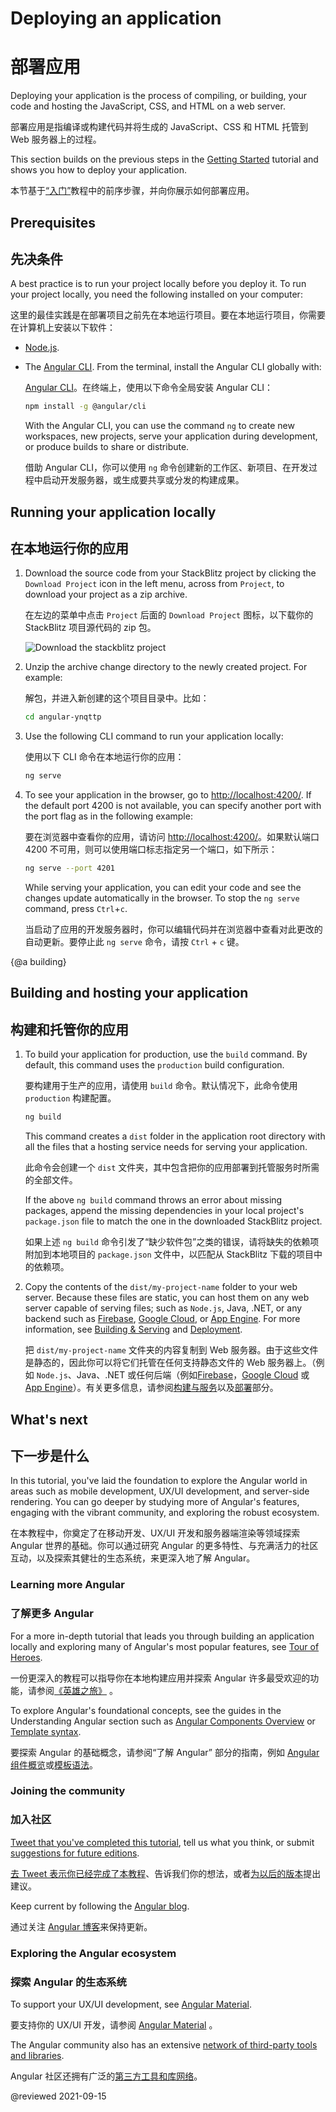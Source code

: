 # Deploying an application

# 部署应用

Deploying your application is the process of compiling, or building, your code and hosting the JavaScript, CSS, and HTML on a web server.

部署应用是指编译或构建代码并将生成的 JavaScript、CSS 和 HTML 托管到 Web 服务器上的过程。

This section builds on the previous steps in the [Getting Started](start "Try it: A basic application") tutorial and shows you how to deploy your application.

本节基于[“入门”](start "尝试：基本应用")教程中的前序步骤，并向你展示如何部署应用。

## Prerequisites

## 先决条件

A best practice is to run your project locally before you deploy it. To run your project locally, you need the following installed on your computer:

这里的最佳实践是在部署项目之前先在本地运行项目。要在本地运行项目，你需要在计算机上安装以下软件：

* [Node.js](https://nodejs.org/en/).
* The [Angular CLI](https://cli.angular.io/).
    From the terminal, install the Angular CLI globally with:

  [Angular CLI](https://cli.angular.io/)。在终端上，使用以下命令全局安装 Angular CLI：

  ```sh
  npm install -g @angular/cli
  ```

    With the Angular CLI, you can use the command `ng` to create new workspaces, new projects, serve your application during development, or produce builds to share or distribute.

  借助 Angular CLI，你可以使用 `ng` 命令创建新的工作区、新项目、在开发过程中启动开发服务器，或生成要共享或分发的构建成果。

## Running your application locally

## 在本地运行你的应用

1. Download the source code from your StackBlitz project by clicking the `Download Project` icon in the left menu, across from `Project`, to download your project as a zip archive.

   在左边的菜单中点击  `Project` 后面的 `Download Project` 图标，以下载你的 StackBlitz 项目源代码的 zip 包。

    <div class="lightbox">
      <img src="generated/images/guide/start/download-project.png" alt="Download the stackblitz project">
    </div>

2. Unzip the archive change directory to the newly created project. For example:

   解包，并进入新创建的这个项目目录中。比如：

    ```sh
    cd angular-ynqttp
    ```
    
1. Use the following CLI command to run your application locally:

   使用以下 CLI 命令在本地运行你的应用：

   ```sh
   ng serve
   ```

1. To see your application in the browser, go to <http://localhost:4200/>.
   If the default port 4200 is not available, you can specify another port with the port flag as in the following example:

   要在浏览器中查看你的应用，请访问 <http://localhost:4200/>。如果默认端口 4200 不可用，则可以使用端口标志指定另一个端口，如下所示：

   ```sh
   ng serve --port 4201
   ```

   While serving your application, you can edit your code and see the changes update automatically in the browser.
   To stop the `ng serve` command, press `Ctrl`+`c`.

   当启动了应用的开发服务器时，你可以编辑代码并在浏览器中查看对此更改的自动更新。要停止此 `ng serve` 命令，请按 `Ctrl` + `c` 键。

{@a building}
## Building and hosting your application

## 构建和托管你的应用

1. To build your application for production, use the `build` command. By default, this command uses the `production` build configuration.

   要构建用于生产的应用，请使用 `build` 命令。默认情况下，此命令使用 `production` 构建配置。

   ```sh
   ng build
   ```

   This command creates a `dist` folder in the application root directory with all the files that a hosting service needs for serving your application.

   此命令会创建一个 `dist` 文件夹，其中包含把你的应用部署到托管服务时所需的全部文件。

   <div class="alert is-helpful">

   If the above `ng build` command throws an error about missing packages, append the missing dependencies in your local project's `package.json` file to match the one in the downloaded StackBlitz project.

   如果上述 `ng build` 命令引发了“缺少软件包”之类的错误，请将缺失的依赖项附加到本地项目的 `package.json` 文件中，以匹配从 StackBlitz 下载的项目中的依赖项。

   </div>

1. Copy the contents of the `dist/my-project-name` folder to your web server.
   Because these files are static, you can host them on any web server capable of serving files; such as `Node.js`, Java, .NET, or any backend such as [Firebase](https://firebase.google.com/docs/hosting), [Google Cloud](https://cloud.google.com/solutions/web-hosting), or [App Engine](https://cloud.google.com/appengine/docs/standard/python/getting-started/hosting-a-static-website).
   For more information, see [Building & Serving](guide/build "Building and Serving Angular Apps") and [Deployment](guide/deployment "Deployment guide").

   把 `dist/my-project-name` 文件夹的内容复制到 Web 服务器。由于这些文件是静态的，因此你可以将它们托管在任何支持静态文件的 Web 服务器上。（例如 `Node.js`、Java、.NET 或任何后端（例如[Firebase](https://firebase.google.com/docs/hosting)，[Google Cloud](https://cloud.google.com/solutions/web-hosting) 或 [App Engine](https://cloud.google.com/appengine/docs/standard/python/getting-started/hosting-a-static-website)）。有关更多信息，请参阅[构建与服务](guide/build "构建与服务 Angular 应用")以及[部署](guide/deployment "部署指南")部分。

## What's next

## 下一步是什么

In this tutorial, you've laid the foundation to explore the Angular world in areas such as mobile development, UX/UI development, and server-side rendering.
You can go deeper by studying more of Angular's features, engaging with the vibrant community, and exploring the robust ecosystem.

在本教程中，你奠定了在移动开发、UX/UI 开发和服务器端渲染等领域探索 Angular 世界的基础。你可以通过研究 Angular 的更多特性、与充满活力的社区互动，以及探索其健壮的生态系统，来更深入地了解 Angular。

### Learning more Angular

### 了解更多 Angular

For a more in-depth tutorial that leads you through building an application locally and exploring many of Angular's most popular features, see [Tour of Heroes](tutorial).

一份更深入的教程可以指导你在本地构建应用并探索 Angular 许多最受欢迎的功能，请参阅[《英雄之旅》](tutorial) 。

To explore Angular's foundational concepts, see the guides in the Understanding Angular section such as [Angular Components Overview](guide/component-overview) or [Template syntax](guide/template-syntax).

要探索 Angular 的基础概念，请参阅“了解 Angular” 部分的指南，例如 [Angular 组件概览](guide/component-overview)或[模板语法](guide/template-syntax)。

### Joining the community

### 加入社区

[Tweet that you've completed this tutorial](https://twitter.com/intent/tweet?url=https://angular.io/start&text=I%20just%20finished%20the%20Angular%20Getting%20Started%20Tutorial "Angular on Twitter"), tell us what you think, or submit [suggestions for future editions](https://github.com/angular/angular/issues/new/choose "Angular GitHub repository new issue form").

[去 Tweet 表示你已经完成了本教程](https://twitter.com/intent/tweet?url=https://angular.io/start&text=I%20just%20finished%20the%20Angular%20Getting%20Started%20Tutorial "Twitter 上的 Angular")、告诉我们你的想法，或者[为以后的版本](https://github.com/angular/angular/issues/new/choose "Angular GitHub 存储库的新建 Issue 表单")提出建议。

Keep current by following the [Angular blog](https://blog.angular.io/ "Angular blog").

通过关注 [Angular 博客](https://blog.angular.io/ "Angular 博客")来保持更新。

### Exploring the Angular ecosystem

### 探索 Angular 的生态系统

To support your UX/UI development, see [Angular Material](https://material.angular.io/ "Angular Material web site").

要支持你的 UX/UI 开发，请参阅 [Angular Material](https://material.angular.cn/ "Angular Material 网站") 。

The Angular community also has an extensive [network of third-party tools and libraries](resources "Angular resources list").

Angular 社区还拥有广泛的[第三方工具和库网络](resources "Angular 资源列表")。

@reviewed 2021-09-15
